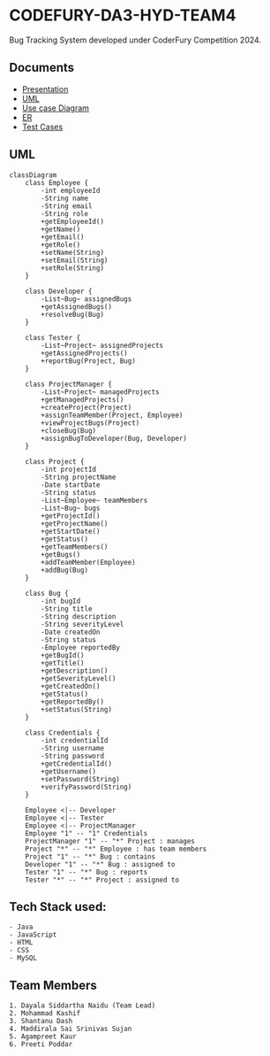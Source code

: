 
# CODEFURY-DA3-HYD-TEAM4
Bug Tracking System developed under CoderFury Competition 2024.

## Documents
- [Presentation](documents/CodeFury_Presentation.pptx)
- [UML](documents/UML.png)
- [Use case Diagram](documents/use-case-diagram.pdf)
- [ER](documents/ER.png)
- [Test Cases](documents/testcases.pdf)


## UML

```mermaid
classDiagram
    class Employee {
        -int employeeId
        -String name
        -String email
        -String role
        +getEmployeeId()
        +getName()
        +getEmail()
        +getRole()
        +setName(String)
        +setEmail(String)
        +setRole(String)
    }

    class Developer {
        -List~Bug~ assignedBugs
        +getAssignedBugs()
        +resolveBug(Bug)
    }

    class Tester {
        -List~Project~ assignedProjects
        +getAssignedProjects()
        +reportBug(Project, Bug)
    }

    class ProjectManager {
        -List~Project~ managedProjects
        +getManagedProjects()
        +createProject(Project)
        +assignTeamMember(Project, Employee)
        +viewProjectBugs(Project)
        +closeBug(Bug)
        +assignBugToDeveloper(Bug, Developer)
    }

    class Project {
        -int projectId
        -String projectName
        -Date startDate
        -String status
        -List~Employee~ teamMembers
        -List~Bug~ bugs
        +getProjectId()
        +getProjectName()
        +getStartDate()
        +getStatus()
        +getTeamMembers()
        +getBugs()
        +addTeamMember(Employee)
        +addBug(Bug)
    }

    class Bug {
        -int bugId
        -String title
        -String description
        -String severityLevel
        -Date createdOn
        -String status
        -Employee reportedBy
        +getBugId()
        +getTitle()
        +getDescription()
        +getSeverityLevel()
        +getCreatedOn()
        +getStatus()
        +getReportedBy()
        +setStatus(String)
    }

    class Credentials {
        -int credentialId
        -String username
        -String password
        +getCredentialId()
        +getUsername()
        +setPassword(String)
        +verifyPassword(String)
    }

    Employee <|-- Developer
    Employee <|-- Tester
    Employee <|-- ProjectManager
    Employee "1" -- "1" Credentials
    ProjectManager "1" -- "*" Project : manages
    Project "*" -- "*" Employee : has team members
    Project "1" -- "*" Bug : contains
    Developer "1" -- "*" Bug : assigned to
    Tester "1" -- "*" Bug : reports
    Tester "*" -- "*" Project : assigned to
```
## Tech Stack used:
    - Java
    - JavaScript
    - HTML
    - CSS   
    - MySQL

## Team Members
    1. Dayala Siddartha Naidu (Team Lead)
    2. Mohammad Kashif
    3. Shantanu Dash
    4. Maddirala Sai Srinivas Sujan
    5. Agampreet Kaur
    6. Preeti Poddar